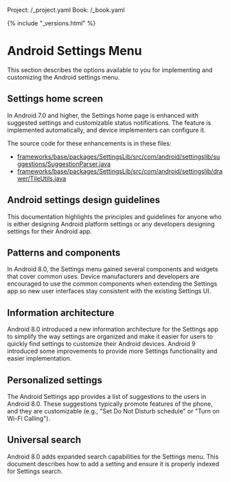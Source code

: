 Project: /_project.yaml
Book: /_book.yaml

{% include "_versions.html" %}

<!--
  Copyright 2019 The Android Open Source Project

  Licensed under the Apache License, Version 2.0 (the "License");
  you may not use this file except in compliance with the License.
  You may obtain a copy of the License at

      http://www.apache.org/licenses/LICENSE-2.0

  Unless required by applicable law or agreed to in writing, software
  distributed under the License is distributed on an "AS IS" BASIS,
  WITHOUT WARRANTIES OR CONDITIONS OF ANY KIND, either express or implied.
  See the License for the specific language governing permissions and
  limitations under the License.
-->

# Android Settings Menu

This section describes the options available to you for implementing and
customizing the Android settings menu.

## Settings home screen

In Android 7.0 and higher, the Settings home page is enhanced with suggested
settings and customizable status notifications. The feature is implemented
automatically, and device implementers can configure it.

The source code for these enhancements is in these files:

*  [frameworks/base/packages/SettingsLib/src/com/android/settingslib/suggestions/SuggestionParser.java](https://android.googlesource.com/platform/frameworks/base/+/refs/heads/master/packages/SettingsLib/src/com/android/settingslib/suggestions/SuggestionParser.java)
*  [frameworks/base/packages/SettingsLib/src/com/android/settingslib/drawer/TileUtils.java](https://android.googlesource.com/platform/frameworks/base/+/refs/heads/master/packages/SettingsLib/src/com/android/settingslib/drawer/TileUtils.java)

## Android settings design guidelines

This documentation highlights the principles and guidelines for anyone who is
either designing Android platform settings or any developers designing
settings for their Android app.

## Patterns and components

In Android 8.0, the Settings menu gained several components and widgets that
cover common uses. Device manufacturers and developers are encouraged to use the
common components when extending the Settings app so new user interfaces stay
consistent with the existing Settings UI.

## Information architecture

Android 8.0 introduced a new information architecture for the Settings app to
simplify the way settings are organized and make it easier for users to quickly
find settings to customize their Android devices. Android 9 introduced some
improvements to provide more Settings functionality and easier implementation.

## Personalized settings

The Android Settings app provides a list of suggestions to the users in Android
8.0. These suggestions typically promote features of the phone, and they are
customizable (e.g., "Set Do Not Disturb schedule" or "Turn on Wi-Fi Calling").

## Universal search

Android 8.0 adds expanded search capabilities for the Settings menu. This
document describes how to add a setting and ensure it is properly indexed for
Settings search.
